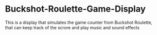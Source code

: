 # Buckshot-Roulette-Game-Display
This is a display that simulates the game counter from Buckshot Roulette, that can keep track of the scrore and play music and sound effects
